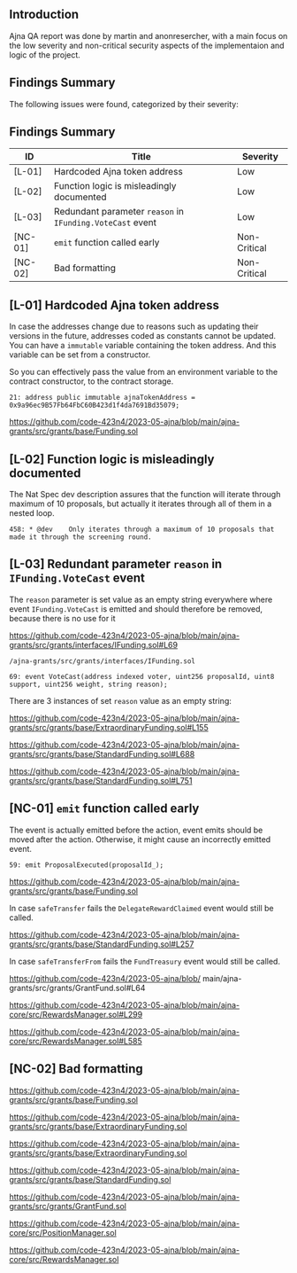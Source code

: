 ## Introduction

Ajna QA report was done by martin and anonresercher, with a main focus on the low severity and non-critical security aspects of the implementaion and logic of the project.

## Findings Summary

The following issues were found, categorized by their severity:

## Findings Summary

| ID      | Title                                                     | Severity     |
| ------- | --------------------------------------------------------- | ------------ |
| [L-01]  | Hardcoded Ajna token address                              | Low          |
| [L-02]  | Function logic is misleadingly documented                 | Low          |
| [L-03]  | Redundant parameter `reason` in `IFunding.VoteCast` event | Low          |
| [NC-01] | `emit` function called early                              | Non-Critical |
| [NC-02] | Bad formatting                                            | Non-Critical |

## [L-01] Hardcoded Ajna token address

In case the addresses change due to reasons such as updating their versions in the future, addresses coded as constants cannot be updated. You can have a `immutable` variable containing the token address. And this variable can be set from a constructor.

So you can effectively pass the value from an environment variable to the contract constructor, to the contract storage.

```solidity
21: address public immutable ajnaTokenAddress = 0x9a96ec9B57Fb64FbC60B423d1f4da7691Bd35079;
```

https://github.com/code-423n4/2023-05-ajna/blob/main/ajna-grants/src/grants/base/Funding.sol

## [L-02] Function logic is misleadingly documented

The Nat Spec dev description assures that the function will iterate through maximum of 10 proposals, but actually it iterates through all of them in a nested loop.

```solidity
458: * @dev    Only iterates through a maximum of 10 proposals that made it through the screening round.
```

## [L-03] Redundant parameter `reason` in `IFunding.VoteCast` event

The `reason` parameter is set value as an empty string everywhere where event `IFunding.VoteCast` is emitted and should therefore be removed, because there is no use for it

https://github.com/code-423n4/2023-05-ajna/blob/main/ajna-grants/src/grants/interfaces/IFunding.sol#L69

```solidity
/ajna-grants/src/grants/interfaces/IFunding.sol

69: event VoteCast(address indexed voter, uint256 proposalId, uint8 support, uint256 weight, string reason);
```

There are 3 instances of set `reason` value as an empty string:

https://github.com/code-423n4/2023-05-ajna/blob/main/ajna-grants/src/grants/base/ExtraordinaryFunding.sol#L155

https://github.com/code-423n4/2023-05-ajna/blob/main/ajna-grants/src/grants/base/StandardFunding.sol#L688

https://github.com/code-423n4/2023-05-ajna/blob/main/ajna-grants/src/grants/base/StandardFunding.sol#L751

## [NC-01] `emit` function called early

The event is actually emitted before the action, event emits should be moved after the action. Otherwise, it might cause an incorrectly emitted event.

```solidity
59: emit ProposalExecuted(proposalId_);
```

https://github.com/code-423n4/2023-05-ajna/blob/main/ajna-grants/src/grants/base/Funding.sol

In case `safeTransfer` fails the `DelegateRewardClaimed` event would still be called.

https://github.com/code-423n4/2023-05-ajna/blob/main/ajna-grants/src/grants/base/StandardFunding.sol#L257

In case `safeTransferFrom` fails the `FundTreasury` event would still be called.

https://github.com/code-423n4/2023-05-ajna/blob/
main/ajna-grants/src/grants/GrantFund.sol#L64

https://github.com/code-423n4/2023-05-ajna/blob/main/ajna-core/src/RewardsManager.sol#L299

https://github.com/code-423n4/2023-05-ajna/blob/main/ajna-core/src/RewardsManager.sol#L585

## [NC-02] Bad formatting

https://github.com/code-423n4/2023-05-ajna/blob/main/ajna-grants/src/grants/base/Funding.sol

https://github.com/code-423n4/2023-05-ajna/blob/main/ajna-grants/src/grants/base/ExtraordinaryFunding.sol

https://github.com/code-423n4/2023-05-ajna/blob/main/ajna-grants/src/grants/base/ExtraordinaryFunding.sol

https://github.com/code-423n4/2023-05-ajna/blob/main/ajna-grants/src/grants/base/StandardFunding.sol

https://github.com/code-423n4/2023-05-ajna/blob/main/ajna-grants/src/grants/GrantFund.sol

https://github.com/code-423n4/2023-05-ajna/blob/main/ajna-core/src/PositionManager.sol

https://github.com/code-423n4/2023-05-ajna/blob/main/ajna-core/src/RewardsManager.sol
